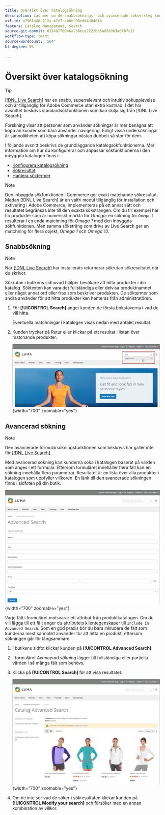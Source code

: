 ```yaml
---
title: Översikt över katalogsökning
description: Läs mer om de snabbsöknings- och avancerade sökverktyg som kunderna kan använda för att hitta produkter i butiken.
exl-id: a796fa48-212a-47c7-ab6e-98edd4d040f4
feature: Catalog Management, Search
source-git-commit: 01148770946a236ece2122be5a88b963a0f07d1f
workflow-type: tm+mt
source-wordcount: '504'
ht-degree: 0%

---
```


# Översikt över katalogsökning

>[!TIP]
>
>[[!DNL Live Search]](https://experienceleague.adobe.com/docs/commerce-merchant-services/live-search/overview.html) har en snabb, superrelevant och intuitiv sökupplevelse och är tillgänglig för Adobe Commerce utan extra kostnad. I det här avsnittet beskrivs standardsökfunktionen som kan skilja sig från [!DNL Live Search].

Forskning visar att personer som använder sökningar är mer benägna att köpa än kunder som bara använder navigering. Enligt vissa undersökningar är sannolikheten att köpa sökningar nästan dubbelt så stor för dem.

I följande avsnitt beskrivs de grundläggande katalogsökfunktionerna. Mer information om hur du konfigurerar och anpassar sökfunktionerna i den inbyggda katalogen finns i:

- [Konfigurera katalogsökning](search-configuration.md)
- [Sökresultat](search-results.md)
- [Hantera söktermer](search-terms.md)

>[!NOTE]
>
>Den inbyggda sökfunktionen i Commerce ger exakt matchande sökresultat. Medan [!DNL Live Search] är en valfri modul tillgänglig för installation och aktivering i Adobe Commerce, implementeras på ett annat sätt och resultatet begränsas inte till den exakta söksträngen. Om du till exempel har tio produkter som är numeriskt märkta för _Omega_: en sökning för `Omega 1` resulterar i en enda matchning för _Omega 1_ med den inbyggda sökfunktionen. Men samma söksträng som drivs av Live Search ger en matchning för flera objekt, _Omega 1_ och _Omega 10_.

## Snabbsökning

>[!NOTE]
>
>När [[!DNL Live Search]](https://experienceleague.adobe.com/docs/commerce-merchant-services/live-search/live-search-storefront/quick-tour.html) har installerats returnerar sökrutan sökresultatet när du skriver.

Sökrutan i butikens sidhuvud hjälper besökare att hitta produkter i din katalog. Söktexten kan vara det fullständiga eller delvisa produktnamnet eller något annat ord eller fras som beskriver produkten. De söktermer som andra använder för att hitta produkter kan hanteras från administratören.

1. För **[!UICONTROL Search]** anger kunden de första bokstäverna i vad de vill hitta.

   Eventuella matchningar i katalogen visas nedan med antalet resultat.

1. Kunden trycker på Retur eller klickar på ett resultat i listan över matchande produkter.

   ![Sök](./assets/storefront-search-box.png){width="700" zoomable="yes"}

## Avancerad sökning

>[!NOTE]
>
>Den avancerade formulärsökningsfunktionen som beskrivs här gäller inte för [[!DNL Live Search]](https://experienceleague.adobe.com/docs/commerce-merchant-services/live-search/overview.html).

Med avancerad sökning kan kunderna söka i katalogen baserat på värden som anges i ett formulär. Eftersom formuläret innehåller flera fält kan en sökning innehålla flera parametrar. Resultatet är en lista över alla produkter i katalogen som uppfyller villkoren. En länk till den avancerade sökningen finns i sidfoten på din butik.

![Avancerad sökning](./assets/storefront-search-advanced.png){width="700" zoomable="yes"}

Varje fält i formuläret motsvarar ett attribut från produktkatalogen. Om du vill lägga till ett fält anger du attributets klientegenskaper till `Include in Advanced Search`. Som en god praxis bör du bara inkludera de fält som kunderna mest sannolikt använder för att hitta en produkt, eftersom sökningen går för långsammare.

1. I butikens sidfot klickar kunden på **[!UICONTROL Advanced Search]**.

1. I formuläret _Avancerad sökning_ lägger till fullständiga eller partiella värden i så många fält som behövs.

1. Klicka på **[!UICONTROL Search]** för att visa resultatet.

   ![Sökresultat](./assets/storefront-search-advanced-results-modify.png){width="700" zoomable="yes"}

1. Om de inte ser vad de söker i sökresultaten klickar kunden på **[!UICONTROL Modify your search]** och försöker med en annan kombination av villkor.

